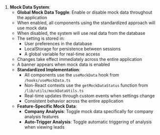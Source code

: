 1. **Mock Data System**:
   - **Global Mock Data Toggle**: Enable or disable mock data throughout the application
   - When enabled, all components using the standardized approach will use mock data
   - When disabled, the system will use real data from the database
   - The setting is stored in:
     - User preferences in the database
     - LocalStorage for persistence between sessions
     - A global variable for real-time access
   - Changes take effect immediately across the entire application
   - A banner appears when mock data is enabled
   - **Standardized Implementation**:
     - All components use the `useMockData` hook from `/hooks/useMockData.ts`
     - Non-React contexts use the `getMockDataStatus` function from `/lib/utils/mockDataUtils.ts`
     - Real-time updates through custom events when settings change
     - Consistent behavior across the entire application
   - **Feature-Specific Mock Data**:
     - **Company Analysis**: Toggle mock data specifically for company analysis features
     - **Auto-Trigger Analysis**: Toggle automatic triggering of analysis when viewing leads 